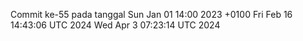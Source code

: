 Commit ke-55 pada tanggal Sun Jan 01 14:00 2023 +0100
Fri Feb 16 14:43:06 UTC 2024
Wed Apr  3 07:23:14 UTC 2024
